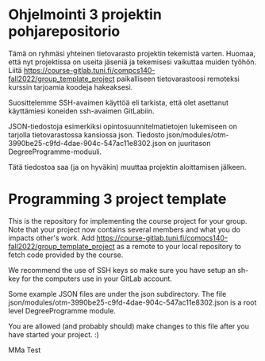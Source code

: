 # Ohjelmointi 3 projektin pohjarepositorio

Tämä on ryhmäsi yhteinen tietovarasto projektin tekemistä varten. Huomaa, että nyt projektissa on useita jäseniä ja tekemisesi vaikuttaa muiden työhön. Liitä https://course-gitlab.tuni.fi/compcs140-fall2022/group_template_project paikalliseen tietovarastoosi remoteksi kurssin tarjoamia koodeja hakeaksesi.

Suosittelemme SSH-avaimen käyttöä eli tarkista, että olet asettanut käyttämiesi koneiden ssh-avaimen GitLabiin.

JSON-tiedostoja esimerkiksi opintosuunnitelmatietojen lukemiseen on tarjolla tietovarastossa kansiossa json. Tiedosto json/modules/otm-3990be25-c9fd-4dae-904c-547ac11e8302.json on juuritason DegreeProgramme-moduuli.

Tätä tiedostoa saa (ja on hyväkin) muuttaa projektin aloittamisen jälkeen.

# Programming 3 project template

This is the repository for implementing the course project for your group. Note that your project now contains several members and what you do impacts other's work. Add https://course-gitlab.tuni.fi/compcs140-fall2022/group_template_project as a remote to your local repository to fetch code provided by the course.

We recommend the use of SSH keys so make sure you have setup an sh-key for the computers use in your GitLab account.

Some example JSON files are under the json subdirectory. The file json/modules/otm-3990be25-c9fd-4dae-904c-547ac11e8302.json is a root level DegreeProgramme module.

You are allowed (and probably should) make changes to this file after you have started your project. :)

MMa Test
